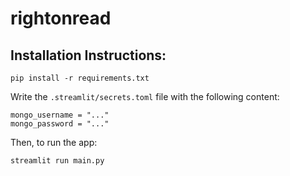 # rightonread

## Installation Instructions:

```pip install -r requirements.txt```

Write the `.streamlit/secrets.toml` file with the following content:

```
mongo_username = "..."
mongo_password = "..."
```

Then, to run the app:

```streamlit run main.py```
